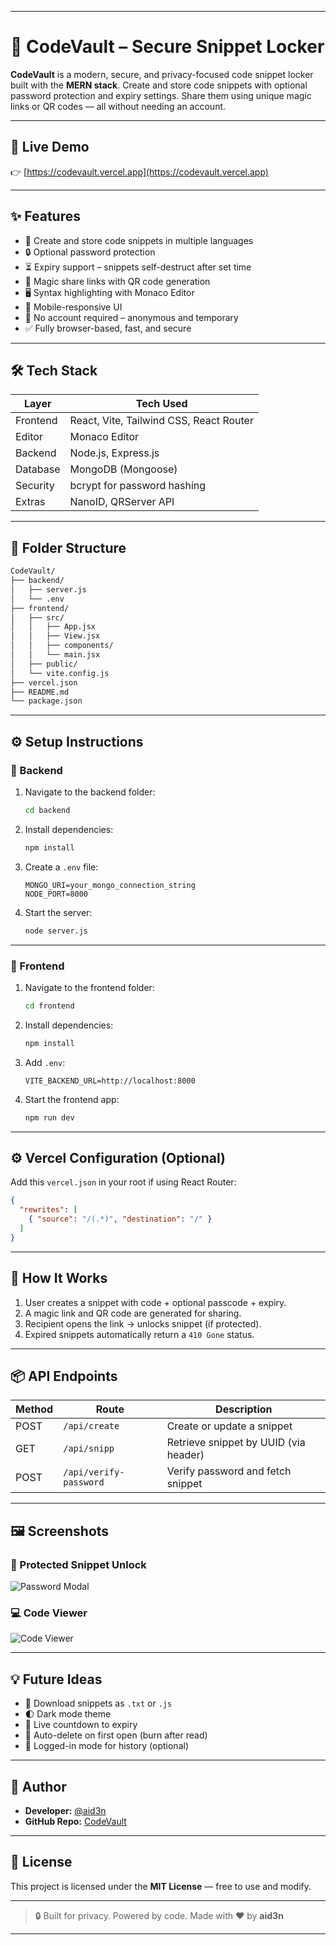 
---

# 🚀 CodeVault – Secure Snippet Locker

**CodeVault** is a modern, secure, and privacy-focused code snippet locker built with the **MERN stack**.
Create and store code snippets with optional password protection and expiry settings. Share them using unique magic links or QR codes — all without needing an account.

---

## 🔗 Live Demo

👉 [https://codevault.vercel.app](https://codevault.vercel.app)

---

## ✨ Features

* 🧾 Create and store code snippets in multiple languages
* 🔒 Optional password protection
* ⏳ Expiry support – snippets self-destruct after set time
* 🔗 Magic share links with QR code generation
* 🖥️ Syntax highlighting with Monaco Editor
* 📱 Mobile-responsive UI
* 🚫 No account required – anonymous and temporary
* ✅ Fully browser-based, fast, and secure

---

## 🛠 Tech Stack

| Layer    | Tech Used                               |
| -------- | --------------------------------------- |
| Frontend | React, Vite, Tailwind CSS, React Router |
| Editor   | Monaco Editor                           |
| Backend  | Node.js, Express.js                     |
| Database | MongoDB (Mongoose)                      |
| Security | bcrypt for password hashing             |
| Extras   | NanoID, QRServer API                    |

---

## 📂 Folder Structure

```txt
CodeVault/
├── backend/
│   ├── server.js
│   └── .env
├── frontend/
│   ├── src/
│   │   ├── App.jsx
│   │   ├── View.jsx
│   │   ├── components/
│   │   └── main.jsx
│   ├── public/
│   └── vite.config.js
├── vercel.json
├── README.md
└── package.json
```

---

## ⚙️ Setup Instructions

### 🔧 Backend

1. Navigate to the backend folder:

   ```bash
   cd backend
   ```

2. Install dependencies:

   ```bash
   npm install
   ```

3. Create a `.env` file:

   ```env
   MONGO_URI=your_mongo_connection_string
   NODE_PORT=8000
   ```

4. Start the server:

   ```bash
   node server.js
   ```

---

### 🎨 Frontend

1. Navigate to the frontend folder:

   ```bash
   cd frontend
   ```

2. Install dependencies:

   ```bash
   npm install
   ```

3. Add `.env`:

   ```env
   VITE_BACKEND_URL=http://localhost:8000
   ```

4. Start the frontend app:

   ```bash
   npm run dev
   ```

---

## ⚙️ Vercel Configuration (Optional)

Add this `vercel.json` in your root if using React Router:

```json
{
  "rewrites": [
    { "source": "/(.*)", "destination": "/" }
  ]
}
```

---

## 🧠 How It Works

1. User creates a snippet with code + optional passcode + expiry.
2. A magic link and QR code are generated for sharing.
3. Recipient opens the link → unlocks snippet (if protected).
4. Expired snippets automatically return a `410 Gone` status.

---

## 📦 API Endpoints

| Method | Route                  | Description                           |
| ------ | ---------------------- | ------------------------------------- |
| POST   | `/api/create`          | Create or update a snippet            |
| GET    | `/api/snipp`           | Retrieve snippet by UUID (via header) |
| POST   | `/api/verify-password` | Verify password and fetch snippet     |

---

## 🖼️ Screenshots

### 🔐 Protected Snippet Unlock

![Password Modal](https://via.placeholder.com/800x400?text=CodeVault+Password+Unlock)

### 💻 Code Viewer

![Code Viewer](https://via.placeholder.com/800x400?text=CodeVault+Code+Editor)

---

## 💡 Future Ideas

* 💾 Download snippets as `.txt` or `.js`
* 🌓 Dark mode theme
* 🔄 Live countdown to expiry
* 🧪 Auto-delete on first open (burn after read)
* 🧠 Logged-in mode for history (optional)

---

## 🌟 Author

* **Developer:** [@aid3n](https://github.com/PaluskarAditya)
* **GitHub Repo:** [CodeVault](https://github.com/PaluskarAditya)

---

## 💼 License

This project is licensed under the **MIT License** — free to use and modify.

---

> 🔒 Built for privacy. Powered by code. Made with ❤️ by **aid3n**

---
